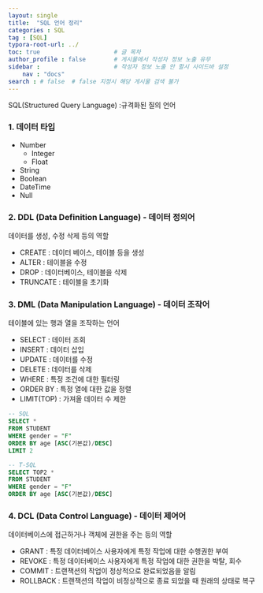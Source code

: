 ```yaml
---
layout: single
title:  "SQL 언어 정리"
categories : SQL
tag : [SQL]
typora-root-url: ../
toc: true                     # 글 목차
author_profile : false        # 게시물에서 작성자 정보 노출 유무
sidebar :                     # 작성자 정보 노출 안 할시 사이드바 설정
    nav : "docs"
search : # false  # false 지정시 해당 게시물 검색 불가
---
```


SQL(Structured Query Language) :규격화된 질의 언어

### 1. 데이터 타입

- Number
  - Integer
  - Float
- String
- Boolean
- DateTime
- Null



### 2. DDL (Data Definition Language) - 데이터 정의어

데이터를 생성, 수정 삭제 등의 역할

- CREATE : 데이터 베이스, 테이블 등을 생성
- ALTER : 테이블을 수정
- DROP : 데이터베이스, 테이블을 삭제
- TRUNCATE : 테이블을 초기화



### 3. DML (Data Manipulation Language) - 데이터 조작어

테이블에 있는 행과 열을 조작하는 언어

- SELECT : 데이터 조회
- INSERT : 데이터 삽입
- UPDATE : 데이터를 수정
- DELETE : 데이터를 삭제
- WHERE : 특정 조건에 대한 필터링
- ORDER BY : 특정 열에 대한 값을 정렬
- LIMIT(TOP) : 가져올 데이터 수 제한

``` sql
-- SQL
SELECT * 
FROM STUDENT
WHERE gender = "F"
ORDER BY age [ASC(기본값)/DESC]
LIMIT 2

-- T-SQL
SELECT TOP2 *
FROM STUDENT
WHERE gender = "F"
ORDER BY age [ASC(기본값)/DESC]
```



### 4. DCL (Data Control Language) - 데이터 제어어

데이터베이스에 접근하거나 객체에 권한을 주는 등의 역할

- GRANT : 특정 데이터베이스 사용자에게 특정 작업에 대한 수행권한 부여
- REVOKE : 특정 데이터베이스 사용자에게 특정 작업에 대한 권한을 박탈, 회수
- COMMIT : 트랜잭션의 작업이 정상적으로 완료되었음을 알림
- ROLLBACK : 트랜잭션의 작업이 비정상적으로 종료 되었을 때 원래의 상태로 복구



